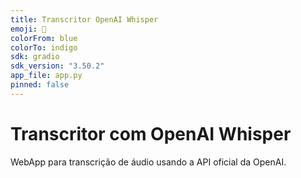 ```yaml
---
title: Transcritor OpenAI Whisper
emoji: 🧠
colorFrom: blue
colorTo: indigo
sdk: gradio
sdk_version: "3.50.2"
app_file: app.py
pinned: false
---
```


# Transcritor com OpenAI Whisper

WebApp para transcrição de áudio usando a API oficial da OpenAI.